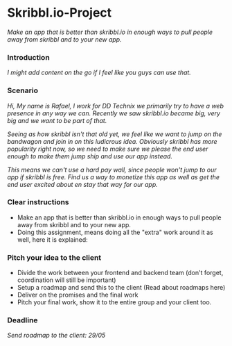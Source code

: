 # Skribbl.io-Project
*Make an app that is better than skribbl.io in enough ways to pull people away from skribbl and to your new app.*

### Introduction
*I might add content on the go if I feel like you guys can use that.*

### Scenario
*Hi, My name is Rafael, I work for DD Technix we primarily try to have a web presence in any way we can.* 
*Recently we saw skribbl.io became big, very big and we want to be part of that.*

*Seeing as how skribbl isn't that old yet, we feel like we want to jump on the bandwagon and join in on this ludicrous idea.*
*Obviously skribbl has more popularity right now, so we need to make sure we please the end user enough to make them jump ship and use our app instead.*

*This means we can't use a hard pay wall, since people won't jump to our app if skribbl is free.* 
*Find us a way to monetize this app as well as get the end user excited about en stay that way for our app.*

### Clear instructions
  * Make an app that is better than skribbl.io in enough ways to pull people away from skribbl and to your new app. 
  * Doing this assignment, means doing all the "extra" work around it as well, here it is explained: 

### Pitch your idea to the client
  * Divide the work between your frontend and backend team (don't forget, coordination will still be important)
  * Setup a roadmap and send this to the client (Read about roadmaps here)
  * Deliver on the promises and the final work
  * Pitch your final work, show it to the entire group and your client too.
  
### Deadline
*Send roadmap to the client: 29/05*

